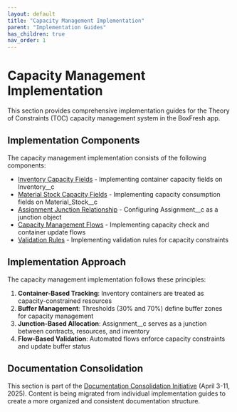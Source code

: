 ```yaml
---
layout: default
title: "Capacity Management Implementation"
parent: "Implementation Guides"
has_children: true
nav_order: 1
---
```


# Capacity Management Implementation

This section provides comprehensive implementation guides for the Theory of Constraints (TOC) capacity management system in the BoxFresh app.

## Implementation Components

The capacity management implementation consists of the following components:

- [Inventory Capacity Fields](./inventory.md) - Implementing container capacity fields on Inventory__c
- [Material Stock Capacity Fields](./stock.md) - Implementing capacity consumption fields on Material_Stock__c
- [Assignment Junction Relationship](./junction.md) - Configuring Assignment__c as a junction object
- [Capacity Management Flows](./flows.md) - Implementing capacity check and container update flows
- [Validation Rules](./validation.md) - Implementing validation rules for capacity constraints

## Implementation Approach

The capacity management implementation follows these principles:

1. **Container-Based Tracking**: Inventory containers are treated as capacity-constrained resources
2. **Buffer Management**: Thresholds (30% and 70%) define buffer zones for capacity management
3. **Junction-Based Allocation**: Assignment__c serves as a junction between contracts, resources, and inventory
4. **Flow-Based Validation**: Automated flows enforce capacity constraints and update buffer status

## Documentation Consolidation

This section is part of the [Documentation Consolidation Initiative](../../consolidation/index.md) (April 3-11, 2025). Content is being migrated from individual implementation guides to create a more organized and consistent documentation structure. 